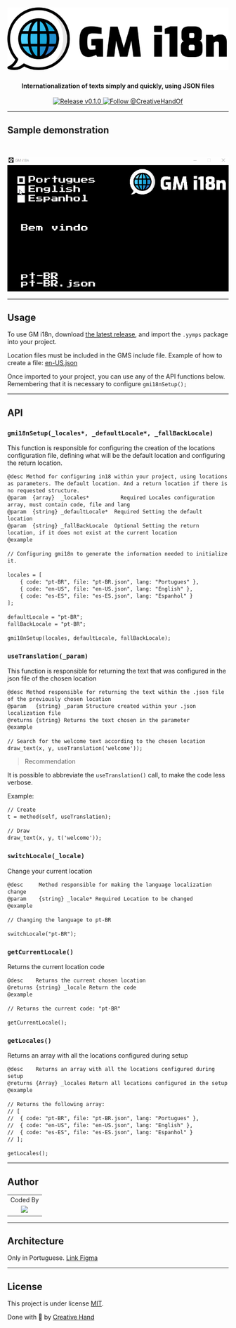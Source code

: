 
<h1 align="center">
    <img alt="GMi18n" title="#GMi18n" src="./brand.png" />
</h1>

<h4 align="center">Internationalization of texts simply and quickly, using JSON files</h4>

<p align="center">
  <a href="https://github.com/CreativeHandOficial/gm-i18n/releases/tag/v0.0.0">
    <img src="https://img.shields.io/badge/release-v0.1.0-%2348af8f" alt="Release v0.1.0">
  </a>
  <a href="https://twitter.com/intent/follow?screen_name=CreativeHandOf">
    <img src="https://img.shields.io/twitter/follow/CreativeHandOf.svg?label=Follow%20@CreativeHandOf" alt="Follow @CreativeHandOf" />
  </a>
</p>

---

## Sample demonstration

<br />

<p align="center">
    <img alt="GMi18n" title="#GMi18n" src="./gm-i18n.gif" />
</p>

---

## Usage

To use GM i18n, download [the latest release](https://github.com/CreativeHandOficial/gm-i18n/release), and import the `.yymps` package into your project.

Location files must be included in the GMS include file. Example of how to create a file: [en-US.json](https://github.com/CreativeHandOficial/gm-i18n/blob/master/datafiles/en-US.json)

Once imported to your project, you can use any of the API functions below. Remembering that it is necessary to configure `gmi18nSetup();`

---

## API

### `gmi18nSetup(_locales*, _defaultLocale*, _fallBackLocale)`

This function is responsible for configuring the creation of the locations configuration file, defining what will be the default location and configuring the return location.

```
@desc Method for configuring in18 within your project, using locations as parameters. The default location. And a return location if there is no requested structure.
@param	{array}  _locales*		    Required Locales configuration array, must contain code, file and lang
@param	{string} _defaultLocale*  Required Setting the default location
@param	{string} _fallBackLocale  Optional Setting the return location, if it does not exist at the current location
@example

// Configuring gmi18n to generate the information needed to initialize it.

locales = [
	{ code: "pt-BR", file: "pt-BR.json", lang: "Portugues" },
	{ code: "en-US", file: "en-US.json", lang: "English" },
	{ code: "es-ES", file: "es-ES.json", lang: "Espanhol" }
];

defaultLocale = "pt-BR";
fallBackLocale = "pt-BR";

gmi18nSetup(locales, defaultLocale, fallBackLocale);
```


### `useTranslation(_param)`

This function is responsible for returning the text that was configured in the json file of the chosen location

```
@desc Method responsible for returning the text within the .json file of the previously chosen location
@param	 {string} _param Structure created within your .json localization file
@returns {string} Returns the text chosen in the parameter
@example

// Search for the welcome text according to the chosen location
draw_text(x, y, useTranslation('welcome'));
```

> Recommendation

It is possible to abbreviate the `useTranslation()` call, to make the code less verbose.

Example:

```
// Create
t = method(self, useTranslation);

// Draw
draw_text(x, y, t('welcome'));
```


### `switchLocale(_locale)`

Change your current location

```
@desc     Method responsible for making the language localization change
@param    {string} _locale* Required Location to be changed
@example

// Changing the language to pt-BR

switchLocale("pt-BR");
```

### `getCurrentLocale()`

Returns the current location code

```
@desc    Returns the current chosen location
@returns {string} _locale Return the code
@example

// Returns the current code: "pt-BR"

getCurrentLocale();
```

### `getLocales()`

Returns an array with all the locations configured during setup

```
@desc    Returns an array with all the locations configured during setup
@returns {Array} _locales Return all locations configured in the setup
@example

// Returns the following array:
// [
//  { code: "pt-BR", file: "pt-BR.json", lang: "Portugues" },
//  { code: "en-US", file: "en-US.json", lang: "English" },
//  { code: "es-ES", file: "es-ES.json", lang: "Espanhol" }
// ];

getLocales();
```


---
## Author

<div align="left">
  <table>
    <tr align="center">
      <td>Coded By</td>
    </tr>
    <tr align="center">
      <td>
        <a href="https://github.com/rbarbosa95">
          <img src="https://avatars0.githubusercontent.com/u/15218743?s=460&u=d76d008067b2ee2fe2f55db081ea78cdad461e57&v=4" width="100" />
        </a>
      </td>
    </tr>
  </table>
</div>

---

## Architecture

Only in Portuguese. [Link Figma](https://www.figma.com/file/kDefQdVCSkPiTdrzNoxQDm/GM-i18n?node-id=0%3A1)

---

## License

This project is under license [MIT](./LICENSE).

Done with 💚 by [Creative Hand](https://creativehand.com.br/)
